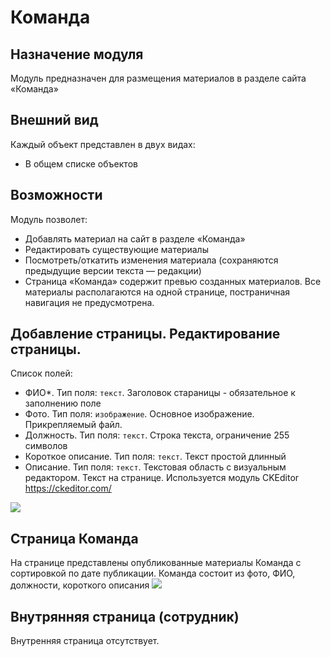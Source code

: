 # Команда
## Назначение модуля
Модуль предназначен для размещения материалов в разделе сайта «Команда»
## Внешний вид
Каждый объект представлен в двух видах:
- В общем списке объектов
## Возможности
Модуль позволет:
- Добавлять материал на сайт в разделе «Команда»
- Редактировать существующие материалы
- Посмотреть/откатить изменения материала (сохраняются предыдущие версии текста — редакции)
- Страница «Команда» содержит превью созданных материалов. Все материалы располагаются на одной странице, постраничная навигация не предусмотрена.
## Добавление страницы. Редактирование страницы.
Список полей:
- ФИО*. Тип поля: `текст`. Заголовок стараницы - обязательное к заполнению поле
- Фото. Тип поля: `изображение`. Основное изображение. Прикрепляемый файл.
- Должность. Тип поля: `текст`. Строка текста, ограничение 255 символов
- Короткое описание. Тип поля: `текст`. Текст простой длинный
- Описание. Тип поля: `текст`. Текстовая область с визуальным редактором. Текст на странице. Используется модуль CKEditor <https://ckeditor.com/>

<img src="https://github.com/synapse-studio/helper/blob/master/tz/commanda/commanda1.jpg?raw=true">

## Страница Команда
На странице представлены опубликованные материалы  Команда с сортировкой по дате публикации.
Команда состоит из фото, ФИО, должности, короткого описания
<img src="https://github.com/synapse-studio/helper/blob/master/tz/commanda/team.jpg?raw=true">

## Внутрянняя страница (сотрудник)
Внутренняя страница отсутствует.
